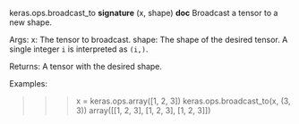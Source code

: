 keras.ops.broadcast_to
__signature__
(x, shape)
__doc__
Broadcast a tensor to a new shape.

Args:
    x: The tensor to broadcast.
    shape: The shape of the desired tensor. A single integer `i` is
        interpreted as `(i,)`.

Returns:
    A tensor with the desired shape.

Examples:
>>> x = keras.ops.array([1, 2, 3])
>>> keras.ops.broadcast_to(x, (3, 3))
array([[1, 2, 3],
       [1, 2, 3],
       [1, 2, 3]])
